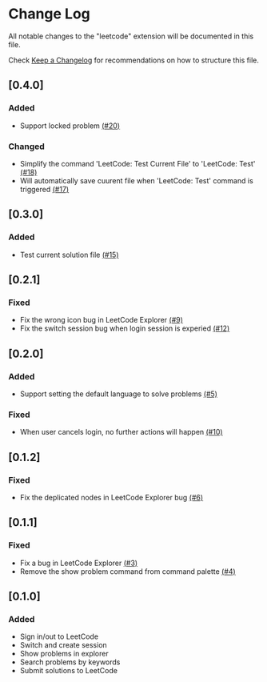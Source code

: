 # Change Log
All notable changes to the "leetcode" extension will be documented in this file.

Check [Keep a Changelog](http://keepachangelog.com/) for recommendations on how to structure this file.

## [0.4.0]
### Added
- Support locked problem [(#20)](https://github.com/jdneo/vscode-leetcode/issues/20)

### Changed
- Simplify the command 'LeetCode: Test Current File' to 'LeetCode: Test' [(#18)](https://github.com/jdneo/vscode-leetcode/issues/18)
- Will automatically save cuurent file when 'LeetCode: Test' command is triggered [(#17)](https://github.com/jdneo/vscode-leetcode/issues/17)

## [0.3.0]
### Added
- Test current solution file [(#15)](https://github.com/jdneo/vscode-leetcode/issues/15)

## [0.2.1]
### Fixed
- Fix the wrong icon bug in LeetCode Explorer [(#9)](https://github.com/jdneo/vscode-leetcode/issues/9)
- Fix the switch session bug when login session is experied [(#12)](https://github.com/jdneo/vscode-leetcode/issues/12)

## [0.2.0]
### Added
- Support setting the default language to solve problems [(#5)](https://github.com/jdneo/vscode-leetcode/issues/5)

### Fixed
- When user cancels login, no further actions will happen [(#10)](https://github.com/jdneo/vscode-leetcode/issues/10)

## [0.1.2]
### Fixed
- Fix the deplicated nodes in LeetCode Explorer bug [(#6)](https://github.com/jdneo/vscode-leetcode/issues/6)

## [0.1.1]
### Fixed
- Fix a bug in LeetCode Explorer [(#3)](https://github.com/jdneo/vscode-leetcode/issues/3)
- Remove the show problem command from command palette [(#4)](https://github.com/jdneo/vscode-leetcode/issues/4)

## [0.1.0]
### Added
- Sign in/out to LeetCode
- Switch and create session
- Show problems in explorer
- Search problems by keywords
- Submit solutions to LeetCode
